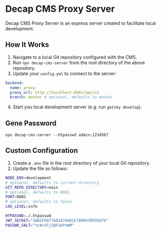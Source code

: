 # Decap CMS Proxy Server

Decap CMS Proxy Server is an express server created to facilitate local development.

## How It Works

1. Navigate to a local Git repository configured with the CMS.
2. Run `npx decap-cms-server` from the root directory of the above repository.
3. Update your `config.yml` to connect to the server:

```yaml
backend:
  name: proxy
  proxy_url: http://localhost:8081/api/v1
  branch: master # optional, defaults to master
```

4. Start you local development server (e.g. run `gatsby develop`).

## Gene Password

```
npx decap-cms-server --htpasswd admin:1234567
```

## Custom Configuration

1. Create a `.env` file in the root directory of your local Git repository.
2. Update the file as follows:

```bash
NODE_ENV=development
# optional, defaults to current directory
GIT_REPO_DIRECTORY=main
# optional, defaults to 8081
PORT=8082
# optional, defaults to false
LOG_LEVEL=info

HTPASSWD=./.htpasswd
JWT_SECRET="3AB2F6D77A8247A0B1E709847DFD5A76"
PASSWD_SALT="%t#cXfj3@FobPnWM"
```
